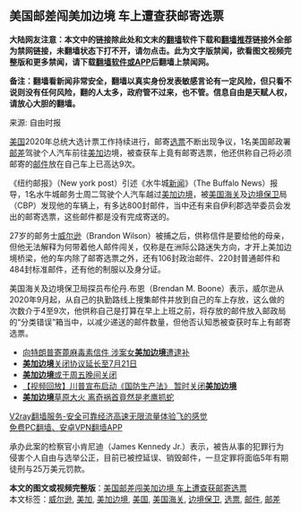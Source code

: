  <h2>美国邮差闯美加边境 车上遭查获邮寄选票</h2> <p class="notice"><b>大陆网友注意：本文中的链接除此处和文末的<a href="https://github.com/bannedbook/fanqiang" >翻墙</a>软件下载和<a href="https://github.com/killgcd/justmysocks/blob/master/README.md">翻墙推荐</a>链接外全部为禁网链接，未翻墙状态下打不开，请勿点击。此为文字版禁闻，欲看图文视频完整版和更多禁闻，请下载<a href="https://github.com/bannedbook/fanqiang">翻墙软件或APP</a>后翻墙上禁闻网。</p><p>备注：翻墙看新闻非常安全，翻墙以真实身份发表敏感言论有一定风险，但只看不说则没有任何风险，翻的人太多，政府管不过来，也不管。信息自由是天赋人权，请放心大胆的翻墙。</b></p>  <div class="entry"> <p>来源:&nbsp;自由时报                          </p> <p><a href="https://www.bannedbook.org/bnews/tag/%e7%be%8e%e5%9b%bd/" class="st_tag internal_tag" rel="tag" title="标签 美国 下的日志">美国</a>2020年总统大选计票工作持续进行，邮寄<a href="https://www.bannedbook.org/bnews/tag/%E9%80%89%E7%A5%A8/" class="st_tag internal_tag" rel="tag" title="标签 选票 下的日志">选票</a>不断出现争议，1名美国邮政署<a href="https://www.bannedbook.org/bnews/tag/%E9%82%AE%E5%B7%AE/" class="st_tag internal_tag" rel="tag" title="标签 邮差 下的日志">邮差</a>驾驶个人汽车前往<a href="https://www.bannedbook.org/bnews/tag/%E7%BE%8E%E5%8A%A0/" class="st_tag internal_tag" rel="tag" title="标签 美加 下的日志">美加</a>边境，被查获车上竟有邮寄选票，他还供称自己将必须邮寄的<a href="https://www.bannedbook.org/bnews/tag/%E9%82%AE%E4%BB%B6/" class="st_tag internal_tag" rel="tag" title="标签 邮件 下的日志">邮件</a>放在自己车上已高达9次。</p> <p>《纽约邮报》（New york post）引述《水牛城<span class='wp_keywordlink_affiliate'><a href="https://www.bannedbook.org/" title="新闻">新闻</a></span>》（The Buffalo News）报导，1名水牛城邮务士周二驾驶个人汽车越过<a href="https://www.bannedbook.org/bnews/tag/%E7%BE%8E%E5%8A%A0%E8%BE%B9%E5%A2%83/" class="st_tag internal_tag" rel="tag" title="标签 美加边境 下的日志">美加边境</a>，被<a href="https://www.bannedbook.org/bnews/tag/%e7%be%8e%e5%9b%bd%e6%b5%b7%e5%85%b3/" class="st_tag internal_tag" rel="tag" title="标签 美国海关 下的日志">美国海关</a>及<a href="https://www.bannedbook.org/bnews/tag/%E8%BE%B9%E5%A2%83%E4%BF%9D%E5%8D%AB/" class="st_tag internal_tag" rel="tag" title="标签 边境保卫 下的日志">边境保卫</a>局（CBP）发现他的车辆上，有多达800封邮件，当中还有来自伊利郡选举委员会发出的邮寄选票，这些邮件都是没有完成寄送的。</p>  <p>27岁的邮务士<a href="https://www.bannedbook.org/bnews/tag/%E5%A8%81%E5%B0%94%E9%80%8A/" class="st_tag internal_tag" rel="tag" title="标签 威尔逊 下的日志">威尔逊</a>（Brandon Wilson）被捕之后，供称信件是要给他的母亲，但他无法解释为何带着他人邮件闯关，仅称是在洲际公路迷失方向，才开上美加边境桥梁，他的车内除了邮寄选票之外，还有106封政治邮件、220封普通邮件和484封标准邮件，还有他的制服以及身分证。</p> <p>美国海关及边境保卫局探员布伦丹.布恩（Brendan M. Boone）表示，威尔逊从2020年9月起，从自己的执勤路线上搜集邮件并放到自己的车上存放，这么做的次数介于4至9次，他供称自己是打算在早上上班之前，将存放的邮件放入邮政局的“分类错误”箱当中，以减少递送的邮件数量，但他否认知悉被查获时车上有邮寄选票。</p> <ul class='op-related-articles' title='相关阅读'> <li><a href='https://www.bannedbook.org/bnews/cnnews/20200921/1400312.html' target='_blank'>向特朗普寄蓖麻毒素信件 涉案女<b>美加边境</b>遭逮补</a></li> <li><a href='https://www.bannedbook.org/bnews/worldnews/usa/20200617/1346340.html' target='_blank'><b>美加边境</b>关闭协议延长至7月21日</a></li> <li><a href='https://www.bannedbook.org/bnews/worldnews/20200320/1296932.html' target='_blank'><b>美加边境</b>或于周五晚间关闭</a></li> <li><a href='https://www.bannedbook.org/bnews/worldnews/usa/20200319/1296647.html' target='_blank'>【视频回放】川普宣布启动《国防生产法》 暂时关闭<b>美加边境</b></a></li> <li><a href='https://www.bannedbook.org/bnews/worldnews/20170828/813959.html' target='_blank'><b>美加边境</b>草原大火 离奇祸首竟然是老鹰抓蛇</a></li> </ul> <p class="texttj"> <a href="https://www.bannedbook.org/forum23/topic22702.html" target="_blank">V2ray翻墙服务-安全可靠经济高速无限流量体验飞的感觉</a><br/> <a href="https://github.com/bannedbook/fanqiang/wiki/%E7%A6%81%E9%97%BB%E7%BD%91%E5%AE%89%E5%8D%93%E7%BF%BB%E5%A2%99%E6%96%B0%E9%97%BBAPP" target="_blank">免费PC翻墙、安卓VPN翻墙APP</a></p><p>承办此案的检察官小肯尼迪（James Kennedy Jr.）表示，被告从事的犯罪行为侵害个人自由与选举公正，目前已被控延误、销毁邮件，一旦定罪将面临5年有期徒刑与25万美元罚款。</p> <a name='sharetosocial'></a>       <div><b>本文的图文或视频完整版</b>：<a href='https://www.bannedbook.org/bnews/worldnews/20201107/1427020.html'>美国邮差闯美加边境 车上遭查获邮寄选票</a></div>  </div><!--END ENTRY--> <div class="postfooter"> <div>本文标签：<a href="https://www.bannedbook.org/bnews/tag/%E5%A8%81%E5%B0%94%E9%80%8A/" rel="tag">威尔逊</a>, <a href="https://www.bannedbook.org/bnews/tag/%E7%BE%8E%E5%8A%A0/" rel="tag">美加</a>, <a href="https://www.bannedbook.org/bnews/tag/%E7%BE%8E%E5%8A%A0%E8%BE%B9%E5%A2%83/" rel="tag">美加边境</a>, <a href="https://www.bannedbook.org/bnews/tag/%e7%be%8e%e5%9b%bd/" rel="tag">美国</a>, <a href="https://www.bannedbook.org/bnews/tag/%e7%be%8e%e5%9b%bd%e6%b5%b7%e5%85%b3/" rel="tag">美国海关</a>, <a href="https://www.bannedbook.org/bnews/tag/%E8%BE%B9%E5%A2%83%E4%BF%9D%E5%8D%AB/" rel="tag">边境保卫</a>, <a href="https://www.bannedbook.org/bnews/tag/%E9%80%89%E7%A5%A8/" rel="tag">选票</a>, <a href="https://www.bannedbook.org/bnews/tag/%E9%82%AE%E4%BB%B6/" rel="tag">邮件</a>, <a href="https://www.bannedbook.org/bnews/tag/%E9%82%AE%E5%B7%AE/" rel="tag">邮差</a></div>  </div><!--END POSTFOOTER--> 